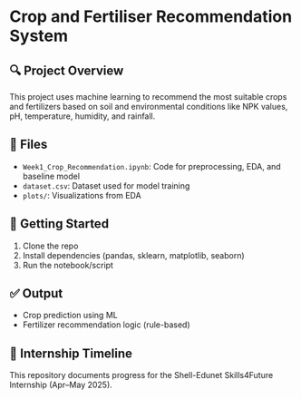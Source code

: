 # Crop and Fertiliser Recommendation System

## 🔍 Project Overview
This project uses machine learning to recommend the most suitable crops and fertilizers based on soil and environmental conditions like NPK values, pH, temperature, humidity, and rainfall.

## 📁 Files
- `Week1_Crop_Recommendation.ipynb`: Code for preprocessing, EDA, and baseline model
- `dataset.csv`: Dataset used for model training
- `plots/`: Visualizations from EDA

## 🚀 Getting Started
1. Clone the repo
2. Install dependencies (pandas, sklearn, matplotlib, seaborn)
3. Run the notebook/script

## ✅ Output
- Crop prediction using ML
- Fertilizer recommendation logic (rule-based)

## 📅 Internship Timeline
This repository documents progress for the Shell-Edunet Skills4Future Internship (Apr–May 2025).
